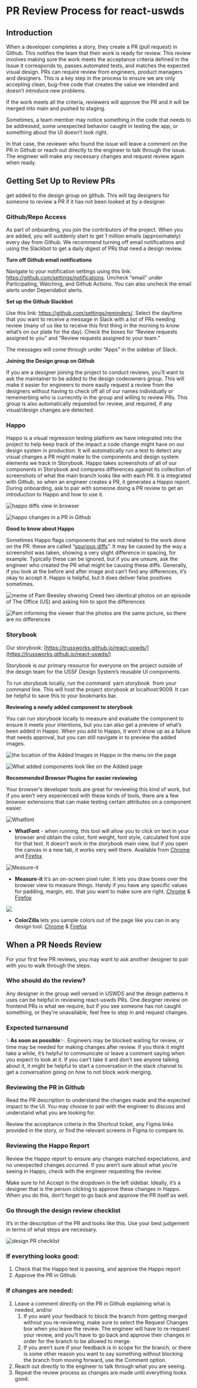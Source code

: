 # PR Review Process for react-uswds

## Introduction

When a developer completes a story, they create a PR (pull request) in Github. This notifies the team that their work is ready for review. This review involves making sure the work meets the acceptance criteria defined in the Issue it corresponds to, passes automated tests, and matches the expected visual design. PRs can require review from engineers, product managers and designers. This is a key step in the process to ensure we are only accepting clean, bug-free code that creates the value we intended and doesn’t introduce new problems.

If the work meets all the criteria, reviewers will approve the PR and it will be merged into main and pushed to staging.

Sometimes, a team member may notice something in the code that needs to be addressed, some unexpected behavior caught in testing the app, or something about the UI doesn’t look right.

In that case, the reviewer who found the issue will leave a comment on the PR in Github or reach out directly to the engineer to talk through the issue. The engineer will make any necessary changes and request review again when ready.

## Getting Set Up to Review PRs

get added to the design group on github. This will tag designers for someone to review a PR if it has not been looked at by a designer.

### Github/Repo Access

As part of onboarding, you join the contributors of the project. When you are added, you will suddenly start to get 1 million emails (approximately) every day from Github. We recommend turning off email notifications and using the Slackbot to get a daily digest of PRs that need a design review.

**Turn off Github email notifications**

Navigate to your notification settings using this link: https://github.com/settings/notifications. Uncheck “email” under Participating, Watching, and Github Actions. You can also uncheck the email alerts under Dependabot alerts.

**Set up the Github Slackbot**

Use this link: https://github.com/settings/reminders/. Select the day/time that you want to receive a message in Slack with a list of PRs needing review (many of us like to receive this first thing in the morning to know what’s on our plate for the day). Check the boxes for “Review requests assigned to you” and “Review requests assigned to your team.”

The messages will come through under “Apps” in the sidebar of Slack.

**Joining the Design group on Github**

If you are a designer joining the project to conduct reviews, you'll want to ask the maintainer to be added to the design codeowners group. This will make it easier for engineers to more easily request a review from the designers without having to check off all of our names individually or rememerbing who is currecntly in the group and willing to review PRs. This group is also automatically requested for review, and required, if any visual/design changes are detected.

### Happo

Happo is a visual regression testing platform we have integrated into the project to help keep track of the impact a code change might have on our design system in production. It will automatically run a test to detect any visual changes a PR might make to the components and design system elements we track in Storybook. Happo takes screenshots of all of our components in Storybook and compares differences against its collection of screenshots of what the main branch looks like with each PR. It is integrated with Github, so when an engineer creates a PR, it generates a Happo report. During onboarding, ask to pair with someone doing a PR review to get an introduction to Happo and how to use it.

![happo diffs view in browser](https://lh4.googleusercontent.com/i_imRggob1k2hwPiJKczfZR9sHbbRYXGEUhA5ufqUtPOd2rVUjv0xDfDmVoWgSgtrLqeogg4qX0Q3GofFX0uS89EVzAAGrRb-9YMINiuOkyuOPcSVcIz0NqgYYYjNcfT2jK9K2ZZaGC3wAb7McvguKFy7aAdmVFs1hUxkpKxdhdhtC2T2Cvf8fm7_g)

![happo changes in a PR in Github](https://lh4.googleusercontent.com/qXmkExulMtCIbUH-mw6QWQGu0MWhOS7638JymvAKmmpMfxEjh4KUsrWcjbRPEiiRdNB5Gv77kX7BNMsC6bdi1RIxYjHnKyxL-Hd8RK9MSFl5LcwOeL53lcSCegBMjzZEOf2ZFfrivjhwbRu-oIitEUIRISdCME1vnZcNqFSGzVF3N1QsUjI5hPAdww)

**Good to know about Happo**

Sometimes Happo flags components that are not related to the work done on the PR. these are called “[spurious diffs](https://docs.happo.io/docs/spurious-diffs)”. It may be caused by the way a screenshot was taken, showing a very slight difference in spacing, for example. Typically these can be ignored, but if you are unsure, ask the engineer who created the PR what might be causing these diffs. Generally, if you look at the before and after image and can’t find any differences, it’s okay to accept it. Happo is helpful, but it does deliver false positives sometimes.

![meme of Pam Beesley shwoing Creed two identical photos on an episode of The Office (US) and asking him to spot the differences](https://lh3.googleusercontent.com/0CJGCVuHI2fqOhURfnV6xztELYpJUvb6iRgKYJ5uLd4HVDyWzNa9fClk74jegJ5PvTLZlrJ54OPu4OGFd7tm05OGp4DMnZdg2r-w8BWItCydmWdGZHPd8LpnzIAG0JUh9YQWCkygIIQk2ru69wLiN5pvUkXR2h-Oqr9NP5k1xiuj9ooBpaYjAmkDBA)

![Pam informing the viewer that the photos are the same picture, so there are no differences](https://lh3.googleusercontent.com/XAvh9ARUnK-WXittJtrgDkIqns_ykebb4woQgjUJgHNmqqPA1oOOG9FXosbLSyOR-2vuCTH4DyZ1gXG2Bt9_oCQ_h4MgGY0TIk8YtveG_qdUbnaxA-2mNUJoTDlQhpZxfXJGueKbayXHo9q4KsEsmX5Maq7nYZtYQKzDRZ4ryKMK898RZeg6xqfvNQ)

### Storybook

Our storybook: [https://trussworks.github.io/react-uswds/](https://trussworks.github.io/react-uswds/)

Storybook is our primary resource for everyone on the project outside of the design team for the USSF Design System’s reusable UI components.

To run storybook locally, run the command  yarn storybook  from your command line. This will host the project storybook at localhost:9009. It can be helpful to save this to your bookmarks bar.

**Reviewing a newly added component to storybook**

You can run storybook locally to measure and evaluate the component to ensure it meets your intentions, but you can also get a preview of what’s been added in Happo. When you add to Happo, it won’t show up as a failure that needs approval, but you can still navigate in to preview the added images.

![the location of the Added Images in Happo in the menu on the page](https://lh6.googleusercontent.com/nBN5pDS5ZVEaCt6ulj6ekgnEA_6-n8u4tPLatBkO0cyps27cSPE5c4Su0i-mSj3Byx1lK3dnn3jzJIXp7f62jLVzCdj2sQ0SH535HezOvQKl2p6KCd7WK15Oe-UGf22x_WRWsjHzOQR3Pp3-lvZ-1KfuKPyj5GQgGTNqHOWKG4RV-lxRUvhMpWkS5g)

![What added components look like on the Added page](https://lh4.googleusercontent.com/1xepAdkBt17UZ-QG3NdVnXbtHbW64OGDire70DCeUe18XXiBHXII3Bg35nis5_BJx2WEVLiRjJQCakJ1tw8NcqQ8Qfj23XawAoN0gmlw_VgdYjNnDIxDnzpnsfwEQbDS2T1fSWKEkRVnAn9htaXmuPzf0s6nZnAikbkwuizp0lYN3GIc0CRAKnyYIg)

**Recommended Browser Plugins for easier reviewing**

Your browser’s developer tools are great for reviewing this kind of work, but if you aren’t very experienced with these kinds of tools, there are a few browser extensions that can make testing certain attributes on a component easier.

![Whatfont](https://lh5.googleusercontent.com/TfMBWiP1wFAYPdJ6_-Vk09OqQXBcBe_Z7liV968MMxXBXIShgquUdf6mqBfTUb8G8qxJt0C7_Yi6SThfUq5UysNu9i3n7lLOSyacjEEEwiLK4w6T6UBWG7Ezrt0WAcWUrz7BpL6reG13emGu1quH76jxEXRdyVWP0I6HatGv7ODLezx4MyOiVnwadw)

- **WhatFont** - when running, this tool will allow you to click on text in your browser and obtain the color, font weight, font style, calculated font size for that text. It doesn’t work in the storybook main view, but if you open the canvas in a new tab, it works very well there. Available from [Chrome](https://chrome.google.com/webstore/detail/whatfont/jabopobgcpjmedljpbcaablpmlmfcogm?hl=en) and [Firefox](https://addons.mozilla.org/en-US/firefox/addon/zjm-whatfont/)

![Measure-it](https://lh4.googleusercontent.com/qajZqDU9zMceS3gJstr0wAXtxC9O02A0d9JKROYBsMjANp2oEOpdl8PwJ5IWVYD0qoh5gIX2_eAH9m9F1TDSIXFyDr409TBHibJFeFqFfw6rN4b6OPa_n2G8V5QzfgemQTQqKYleFBbRohJ5avlnfOowLs_xu6pSS1Tzo18fSXXx622zWmqLyy6TyQ)

- **Measure-it** It’s an on-screen pixel ruler. It lets you draw boxes over the browser view to measure things. Handy if you have any specific values for padding, margin, etc. that you want to make sure are right. [Chrome](https://chrome.google.com/webstore/detail/measure-it/jocbgkoackihphodedlefohapackjmna?hl=en) & [Firefox](https://addons.mozilla.org/en-US/firefox/addon/measure-it/)

![](https://lh4.googleusercontent.com/ap2Nd_CxBJHF0b9kgeK1C-nK1B6j-PX853XIcGPP8me3Cflkx9DGIjTN0f_4DvUc5IJHzpRiqr08i3RCBr4AOYi0ItlBFrfWG2MlrvBWnDVcqa3nyV40mr-n5FadbJPyiNjXJ68n-Y1jHUvamS8GtZT9VEVSyRlh-7FiejRTyFddc7It3XxYLneUtQ)

- **ColorZilla** lets you sample colors out of the page like you can in any design tool. [Chrome](https://www.colorzilla.com/chrome/) & [Firefox](https://www.colorzilla.com/firefox/)

## When a PR Needs Review

For your first few PR reviews, you may want to ask another designer to pair with you to walk through the steps.

### Who should do the review?

Any designer in the group well versed in USWDS and the design patterns it uses can be helpful in reviewing react-uswds PRs. One designer review on frontend PRs is what we require, but if you see someone has not caught something, or they're unavailable, feel free to step in and request changes.

### Expected turnaround

✨**As soon as possible**✨. Engineers may be blocked waiting for review, or time may be needed for making changes after review. If you think it might take a while, it’s helpful to communicate or leave a comment saying when you expect to look at it. If you can't take it and don't see anyone talking about it, it might be helpful to start a conversation in the slack channel to get a conversation going on how to not block work merging.

### Reviewing the PR in Github

Read the PR description to understand the changes made and the expected impact to the UI. You may choose to pair with the engineer to discuss and understand what you are looking for.

Review the acceptance criteria in the Shortcut ticket, any Figma links provided in the story, or find the relevant screens in Figma to compare to.

### Reviewing the Happo Report

Review the Happo report to ensure any changes matched expectations, and no unexpected changes occurred. If you aren’t sure about what you’re seeing in Happo, check with the engineer requesting the review.

Make sure to hit Accept in the dropdown in the left sidebar. Ideally, it’s a designer that is the person clicking to approve these changes in Happo. When you do this, don’t forget to go back and approve the PR itself as well.

### Go through the design review checklist

It’s in the description of the PR and looks like this. Use your best judgement in terms of what steps are necessary.

![design PR checklist](https://lh4.googleusercontent.com/DT68ooHqMQ4GecIX2huNPjHZlxR5Pir1tkEJFGusPYTvZRG0sonemeF_TkipbH9rFxH41HrqksgaF3-1tLaXVGqloNl-b1TaEiLiy90kN9UjCTJewq9ZKNQudpFOE2VGxRRgitIV3FahpKoGjg-VxK_nXW1IhE97GEYoalEv4PDweTXl6KfP2t2P)

### If everything looks good:

1. Check that the Happo test is passing, and approve the Happo report
2. Approve the PR in Github

### If changes are needed:

1. Leave a comment directly on the PR in Github explaining what is needed, and/or
   1. If you want your feedback to block the branch from getting merged without you re-reviewing, make sure to select the Request Changes box when you leave the review. The engineer will have to re-request your review, and you’ll have to go back and approve their changes in order for the branch to be allowed to merge.
   2. If you aren’t sure if your feedback is in scope for the branch, or there is some other reason you want to say something without blocking the branch from moving forward, use the Comment option.
2. Reach out directly to the engineer to talk through what you are seeing.
3. Repeat the review process as changes are made until everything looks good.
